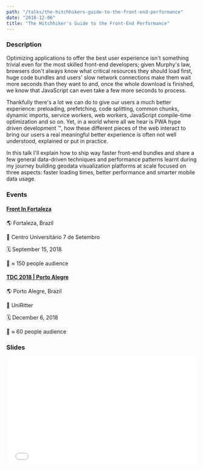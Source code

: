 ```yaml
---
path: "/talks/the-hitchhikers-guide-to-the-front-end-performance"
date: "2018-12-06"
title: "The Hitchhiker's Guide to the Front-End Performance"
---
```


### Description

Optimizing applications to offer the best user experience isn't something trivial even for the most skilled front-end developers; given Murphy's law, browsers don't always know what critical resources they should load first, huge code bundles and users' slow network connections make them wait more seconds than they want to and, once the whole download is finished, we know that JavaScript can even take a few more seconds to process.

Thankfully there's a lot we can do to give our users a much better experience: preloading, prefetching, code splitting, common chunks, dynamic imports, service workers, web workers, JavaScript compile-time optimization and so on. Yet, in a world where all we hear is PWA hype driven development ™, how these different pieces of the web interact to bring our users a real meaningful better experience is often not well understood, explained or put in practice.

In this talk I'll explain how to ship way faster front-end bundles and share a few general data-driven techniques and performance patterns learnt during my journey building geodata visualization platforms at scale focused on three aspects: faster loading times, better performance and smarter mobile data usage.

### Events

#### [Front In Fortaleza](http://frontinfortaleza.com.br)

🌎 Fortaleza, Brazil

📍 Centro Universitário 7 de Setembro

🗓️ September 15, 2018

👥 ≈ 150 people audience

#### [TDC 2018 | Porto Alegre](http://www.thedevelopersconference.com.br/tdc/2018/portoalegre/trilha-web-frontend)

🌎 Porto Alegre, Brazil

📍 UniRitter

🗓️ December 6, 2018

👥 ≈ 60 people audience

### Slides

<div style="left: 0; width: 100%; height: 0; position: relative; padding-bottom: 56.1987%;"><iframe src="//speakerdeck.com/player/6d3bd64849754dcc915b5af58edbcc11" style="border: 0; top: 0; left: 0; width: 100%; height: 100%; position: absolute;" allowfullscreen scrolling="no" allow="autoplay; encrypted-media"></iframe></div>
